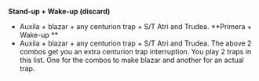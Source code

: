**Stand-up + Wake-up (discard)**
- Auxila + blazar + any centurion trap + S/T Atri and Trudea.
**Primera + Wake-up **
-  Auxila + blazar + any centurion trap + S/T Atri and Trudea.
The above 2 combos get you an extra centurion trap interruption. You play 2 traps in this list. One for the combos to make blazar and another for an actual trap.